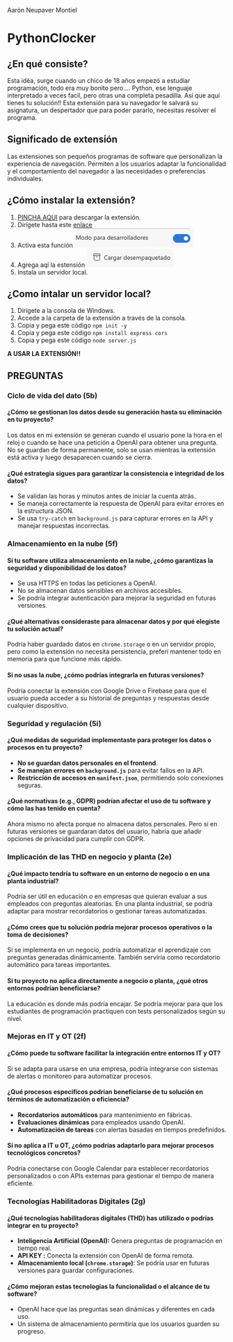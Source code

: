 Aarón Neupaver Montiel
# PythonClocker

## ¿En qué consiste?
Esta idéa, surge cuando un chico de 18 años empezó a estudiar programación, todo era muy bonito pero.... Python, ese lenguaje interpretado a veces facil, pero otras una completa pesadilla.
Así que aquí tienes tu solución!!
Esta extensión para su navegador le salvará su asignatura, un despertador que para poder pararlo, necesitas resolver el programa.

## Significado de extensión
Las extensiones son pequeños programas de software que personalizan la experiencia de navegación. Permiten a los usuarios adaptar la funcionalidad y el comportamiento del navegador a las necesidades o preferencias individuales.


## ¿Cómo instalar la extensión?

1. [PINCHA AQUI](https://github.com/erneupa/PythonClocker/blob/main/PYTHONCLOCKER.zip) para descargar la extensión.
2. Dirígete hasta este [enlace](https://edge://extensions/)
3. Activa esta función ![1](https://github.com/erneupa/PythonClocker/blob/main/assets/1a.png)
4. Agrega aqí la estensión ![2](https://github.com/erneupa/PythonClocker/blob/main/assets/2a.png)
5. Instala un servidor local.

## ¿Como intalar un servidor local?
1. Dirígete a la consola de Windows.
2. Accede a la carpeta de la extensión a través de la consola.
3. Copia y pega este código ``` npm init -y ```
4. Copia y pega este código ```npm install express cors```
5. Copia y pega este código ```node server.js```

**A USAR LA EXTENSIÓN!!**

## PREGUNTAS

### Ciclo de vida del dato (5b)

#### ¿Cómo se gestionan los datos desde su generación hasta su eliminación en tu proyecto?
Los datos en mi extensión se generan cuando el usuario pone la hora en el reloj o cuando se hace una petición a OpenAI para obtener una pregunta. No se guardan de forma permanente, solo se usan mientras la extensión está activa y luego desaparecen cuando se cierra.

#### ¿Qué estrategia sigues para garantizar la consistencia e integridad de los datos?
- Se validan las horas y minutos antes de iniciar la cuenta atrás.
- Se maneja correctamente la respuesta de OpenAI para evitar errores en la estructura JSON.
- Se usa `try-catch` en `background.js` para capturar errores en la API y manejar respuestas incorrectas.

### Almacenamiento en la nube (5f)

#### Si tu software utiliza almacenamiento en la nube, ¿cómo garantizas la seguridad y disponibilidad de los datos?
- Se usa HTTPS en todas las peticiones a OpenAI.
- No se almacenan datos sensibles en archivos accesibles.
- Se podría integrar autenticación para mejorar la seguridad en futuras versiones.

#### ¿Qué alternativas consideraste para almacenar datos y por qué elegiste tu solución actual?
Podría haber guardado datos en `chrome.storage` o en un servidor propio, pero como la extensión no necesita persistencia, preferí mantener todo en memoria para que funcione más rápido.

#### Si no usas la nube, ¿cómo podrías integrarla en futuras versiones?
Podría conectar la extensión con Google Drive o Firebase para que el usuario pueda acceder a su historial de preguntas y respuestas desde cualquier dispositivo.


### Seguridad y regulación (5i)

#### ¿Qué medidas de seguridad implementaste para proteger los datos o procesos en tu proyecto?
- **No se guardan datos personales en el frontend**.
- **Se manejan errores en `background.js`** para evitar fallos en la API.
- **Restricción de accesos en `manifest.json`**, permitiendo solo conexiones seguras.

#### ¿Qué normativas (e.g., GDPR) podrían afectar el uso de tu software y cómo las has tenido en cuenta?
Ahora mismo no afecta porque no almacena datos personales. Pero si en futuras versiones se guardaran datos del usuario, habría que añadir opciones de privacidad para cumplir con GDPR.

### Implicación de las THD en negocio y planta (2e)

#### ¿Qué impacto tendría tu software en un entorno de negocio o en una planta industrial?
Podría ser útil en educación o en empresas que quieran evaluar a sus empleados con preguntas aleatorias. En una planta industrial, se podría adaptar para mostrar recordatorios o gestionar tareas automatizadas.

#### ¿Cómo crees que tu solución podría mejorar procesos operativos o la toma de decisiones?
Si se implementa en un negocio, podría automatizar el aprendizaje con preguntas generadas dinámicamente. También serviría como recordatorio automático para tareas importantes.

#### Si tu proyecto no aplica directamente a negocio o planta, ¿qué otros entornos podrían beneficiarse?
La educación es donde más podría encajar. Se podría mejorar para que los estudiantes de programación practiquen con tests personalizados según su nivel.


### Mejoras en IT y OT (2f)

#### ¿Cómo puede tu software facilitar la integración entre entornos IT y OT?
Si se adapta para usarse en una empresa, podría integrarse con sistemas de alertas o monitoreo para automatizar procesos.

#### ¿Qué procesos específicos podrían beneficiarse de tu solución en términos de automatización o eficiencia?
- **Recordatorios automáticos** para mantenimiento en fábricas.
- **Evaluaciones dinámicas** para empleados usando OpenAI.
- **Automatización de tareas** con alertas basadas en tiempos predefinidos.

#### Si no aplica a IT u OT, ¿cómo podrías adaptarlo para mejorar procesos tecnológicos concretos?
Podría conectarse con Google Calendar para establecer recordatorios personalizados o con APIs externas para gestionar el tiempo de manera eficiente.


### Tecnologías Habilitadoras Digitales (2g)

#### ¿Qué tecnologías habilitadoras digitales (THD) has utilizado o podrías integrar en tu proyecto?
- **Inteligencia Artificial (OpenAI):** Genera preguntas de programación en tiempo real.
- **API KEY :** Conecta la extensión con OpenAI de forma remota.
- **Almacenamiento local (`chrome.storage`)**: Se podría usar en futuras versiones para guardar configuraciones.

#### ¿Cómo mejoran estas tecnologías la funcionalidad o el alcance de tu software?
- OpenAI hace que las preguntas sean dinámicas y diferentes en cada uso.
- Un sistema de almacenamiento permitiría que los usuarios guarden su progreso.
